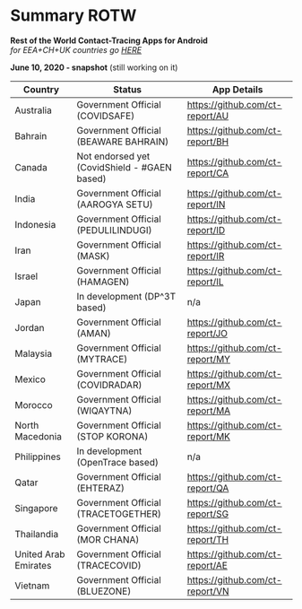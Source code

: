 # Summary ROTW

**Rest of the World Contact-Tracing Apps for Android** \
_for EEA+CH+UK countries go [HERE](https://github.com/ct-report/summary)_

**June 10, 2020 - snapshot** (still working on it)

Country | Status | App Details
--------|--------|------------
Australia | Government Official (COVIDSAFE) | https://github.com/ct-report/AU
Bahrain | Government Official (BEAWARE BAHRAIN) | https://github.com/ct-report/BH
Canada | Not endorsed yet (CovidShield - #GAEN based) | https://github.com/ct-report/CA
India | Government Official (AAROGYA SETU) | https://github.com/ct-report/IN
Indonesia | Government Official (PEDULILINDUGI) | https://github.com/ct-report/ID
Iran | Government Official (MASK) | https://github.com/ct-report/IR
Israel | Government Official (HAMAGEN) | https://github.com/ct-report/IL
Japan | In development (DP^3T based) | n/a
Jordan | Government Official (AMAN) | https://github.com/ct-report/JO
Malaysia | Government Official (MYTRACE) | https://github.com/ct-report/MY
Mexico | Government Official (COVIDRADAR) | https://github.com/ct-report/MX
Morocco | Government Official (WIQAYTNA) | https://github.com/ct-report/MA
North Macedonia | Government Official (STOP KORONA) | https://github.com/ct-report/MK
Philippines | In development (OpenTrace based) | n/a
Qatar | Government Official (EHTERAZ) | https://github.com/ct-report/QA
Singapore | Government Official (TRACETOGETHER) | https://github.com/ct-report/SG
Thailandia | Government Official (MOR CHANA) | https://github.com/ct-report/TH
United Arab Emirates | Government Official (TRACECOVID) | https://github.com/ct-report/AE
Vietnam | Government Official (BLUEZONE) | https://github.com/ct-report/VN
